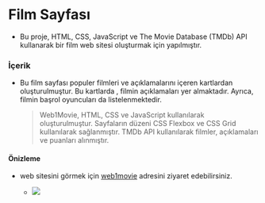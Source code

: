 # Film Sayfası
- Bu proje, HTML, CSS, JavaScript ve The Movie Database (TMDb) API kullanarak bir film web sitesi oluşturmak için yapılmıştır. 

### İçerik
- Bu film sayfası populer filmleri ve açıklamalarını içeren kartlardan oluşturulmuştur. Bu kartlarda , filmin açıklamaları yer almaktadır. Ayrıca, filmin başrol oyuncuları da listelenmektedir. 
  > Web1Movie, HTML, CSS ve JavaScript kullanılarak oluşturulmuştur. Sayfaların düzeni CSS Flexbox ve CSS Grid kullanılarak sağlanmıştır. TMDb API kullanılarak filmler, açıklamaları ve puanları alınmıştır.

#### Önizleme
- web sitesini görmek için [web1movie](https://web1movie.netlify.app/) adresini ziyaret edebilirsiniz.

  - ![](ekran.gif)


